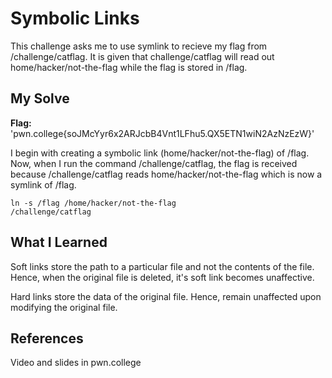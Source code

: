 # Symbolic Links
This challenge asks me to use symlink to recieve my flag from /challenge/catflag. It is given that challenge/catflag will read out home/hacker/not-the-flag while the flag is stored in /flag.

## My Solve
**Flag:** 'pwn.college{soJMcYyr6x2ARJcbB4Vnt1LFhu5.QX5ETN1wiN2AzNzEzW}'

I begin with creating a symbolic link (home/hacker/not-the-flag) of /flag. Now, when I run the command /challenge/catflag, the flag is received because /challenge/catflag reads home/hacker/not-the-flag which is now a symlink of /flag.
```
ln -s /flag /home/hacker/not-the-flag
/challenge/catflag
```
## What I Learned
Soft links store the path to a particular file and not the contents of the file. Hence, when the original file is deleted, it's soft link becomes unaffective.

Hard links store the data of the original file. Hence, remain unaffected upon modifying the original file.

## References
Video and slides in pwn.college
